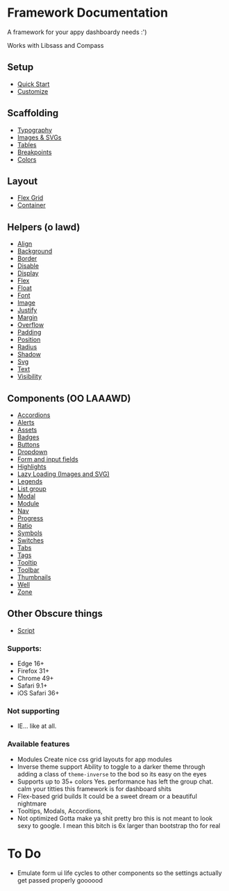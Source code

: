 # Framework Documentation

A framework for your appy dashboardy needs :')

Works with Libsass and Compass

## Setup

- [Quick Start](docs/sections/setup/quickstart.md)
- [Customize](docs/sections/setup/customize.md)

## Scaffolding

- [Typography](docs/sections/scaffolding/typography.md)
- [Images & SVGs](docs/sections/scaffolding/images.md)
- [Tables](docs/sections/scaffolding/table.md)
- [Breakpoints](docs/sections/scaffolding/breakpoint.md)
- [Colors](docs/sections/scaffolding/colors.md)

## Layout

- [Flex Grid](docs/sections/layout/flexgrid.md)
- [Container](docs/sections/layout/container.md)

## Helpers (o lawd)

- [Align](docs/sections/helpers/align.md)
- [Background](docs/sections/helpers/background.md)
- [Border](docs/sections/helpers/border.md)
- [Disable](docs/sections/helpers/disable.md)
- [Display](docs/sections/helpers/display.md)
- [Flex](docs/sections/helpers/flex.md)
- [Float](docs/sections/helpers/float.md)
- [Font](docs/sections/helpers/font.md)
- [Image](docs/sections/helpers/image.md)
- [Justify](docs/sections/helpers/justify.md)
- [Margin](docs/sections/helpers/margin.md)
- [Overflow](docs/sections/helpers/overflow.md)
- [Padding](docs/sections/helpers/padding.md)
- [Position](docs/sections/helpers/position.md)
- [Radius](docs/sections/helpers/radius.md)
- [Shadow](docs/sections/helpers/shadow.md)
- [Svg](docs/sections/helpers/svg.md)
- [Text](docs/sections/helpers/text.md)
- [Visibility](docs/sections/helpers/visibility.md)

## Components (OO LAAAWD)

- [Accordions](docs/sections/components/accordion.md)
- [Alerts](docs/sections/components/alert.md)
- [Assets](docs/sections/components/asset.md)
- [Badges](docs/sections/components/badge.md)
- [Buttons](docs/sections/components/button.md)
- [Dropdown](docs/sections/components/dropdown.md)
- [Form and input fields](docs/sections/components/form.md)
- [Highlights](docs/sections/components/highlight.md)
- [Lazy Loading (Images and SVG)](docs/sections/components/lazy.md)
- [Legends](docs/sections/components/legend.md)
- [List group](docs/sections/components/list-group.md)
- [Modal](docs/sections/components/modal.md)
- [Module](docs/sections/components/module.md)
- [Nav](docs/sections/components/nav.md)
- [Progress](docs/sections/components/progress.md)
- [Ratio](docs/sections/components/ratio.md)
- [Symbols](docs/sections/components/symbol.md)
- [Switches](docs/sections/components/switch.md)
- [Tabs](docs/sections/components/tabs.md)
- [Tags](docs/sections/components/tag.md)
- [Tooltip](docs/sections/components/tooltip.md)
- [Toolbar](docs/sections/components/toolbar.md)
- [Thumbnails](docs/sections/components/thumbnail.md)
- [Well](docs/sections/components/well.md)
- [Zone](docs/sections/components/zone.md)

## Other Obscure things

- [Script](docs/sections/other/script.md)

### Supports:

- Edge 16+
- Firefox 31+
- Chrome 49+
- Safari 9.1+
- iOS Safari 36+

### Not supporting

- IE... like at all.

### Available features

- Modules
  Create nice css grid layouts for app modules
- Inverse theme support
  Ability to toggle to a darker theme through adding a class of `theme-inverse` to the bod so its easy on the eyes
- Supports up to 35+ colors
  Yes. performance has left the group chat. calm your titties this framework is for dashboard shits
- Flex-based grid builds
  It could be a sweet dream or a beautiful nightmare
- Tooltips, Modals, Accordions,
- Not optimized
  Gotta make ya shit pretty bro this is not meant to look sexy to google. I mean this bitch is 6x larger than bootstrap tho for real

# To Do

- Emulate form ui life cycles to other components so the settings actually get passed properly goooood
